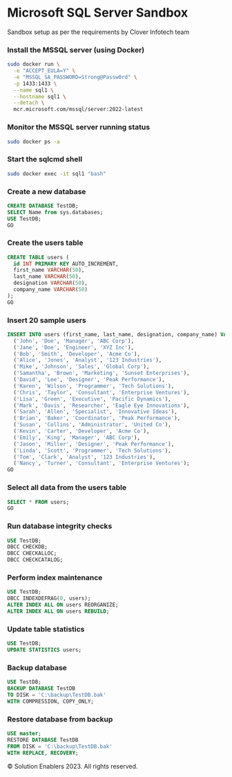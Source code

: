 # Microsoft SQL Server Sandbox
Sandbox setup as per the requirements by Clover Infotech team

### Install the MSSQL server (using Docker)
```sh
sudo docker run \
  -e "ACCEPT_EULA=Y" \
  -e "MSSQL_SA_PASSWORD=Strong@Passw0rd" \
  -p 1433:1433 \
  --name sql1 \
  --hostname sql1 \
  --detach \
  mcr.microsoft.com/mssql/server:2022-latest
```
### Monitor the MSSQL server running status
```sh
sudo docker ps -a
```
### Start the sqlcmd shell
```sh
sudo docker exec -it sql1 "bash"
```
### Create a new database
```sql
CREATE DATABASE TestDB;
SELECT Name from sys.databases;
USE TestDB;
GO
```
### Create the users table
```sql
CREATE TABLE users (
  id INT PRIMARY KEY AUTO_INCREMENT,
  first_name VARCHAR(50),
  last_name VARCHAR(50),
  designation VARCHAR(50),
  company_name VARCHAR(50)
);
GO
```
### Insert 20 sample users
```sql
INSERT INTO users (first_name, last_name, designation, company_name) VALUES
  ('John', 'Doe', 'Manager', 'ABC Corp'),
  ('Jane', 'Doe', 'Engineer', 'XYZ Inc'),
  ('Bob', 'Smith', 'Developer', 'Acme Co'),
  ('Alice', 'Jones', 'Analyst', '123 Industries'),
  ('Mike', 'Johnson', 'Sales', 'Global Corp'),
  ('Samantha', 'Brown', 'Marketing', 'Sunset Enterprises'),
  ('David', 'Lee', 'Designer', 'Peak Performance'),
  ('Karen', 'Wilson', 'Programmer', 'Tech Solutions'),
  ('Chris', 'Taylor', 'Consultant', 'Enterprise Ventures'),
  ('Lisa', 'Green', 'Executive', 'Pacific Dynamics'),
  ('Mark', 'Davis', 'Researcher', 'Eagle Eye Innovations'),
  ('Sarah', 'Allen', 'Specialist', 'Innovative Ideas'),
  ('Brian', 'Baker', 'Coordinator', 'Peak Performance'),
  ('Susan', 'Collins', 'Administrator', 'United Co'),
  ('Kevin', 'Carter', 'Developer', 'Acme Co'),
  ('Emily', 'King', 'Manager', 'ABC Corp'),
  ('Jason', 'Miller', 'Designer', 'Peak Performance'),
  ('Linda', 'Scott', 'Programmer', 'Tech Solutions'),
  ('Tom', 'Clark', 'Analyst', '123 Industries'),
  ('Nancy', 'Turner', 'Consultant', 'Enterprise Ventures');
GO
```
### Select all data from the users table
```sql
SELECT * FROM users;
GO
```
### Run database integrity checks
```sql
USE TestDB;
DBCC CHECKDB;
DBCC CHECKALLOC;
DBCC CHECKCATALOG;
```
### Perform index maintenance
```sql
USE TestDB;
DBCC INDEXDEFRAG(0, users);
ALTER INDEX ALL ON users REORGANIZE;
ALTER INDEX ALL ON users REBUILD;
```
### Update table statistics
```sql
USE TestDB;
UPDATE STATISTICS users;
```
### Backup database
```sql
USE TestDB;
BACKUP DATABASE TestDB
TO DISK = 'C:\backup\TestDB.bak'
WITH COMPRESSION, COPY_ONLY;
```
### Restore database from backup
```sql
USE master;
RESTORE DATABASE TestDB
FROM DISK = 'C:\backup\TestDB.bak'
WITH REPLACE, RECOVERY;
```
&copy; Solution Enablers 2023. All rights reserved.
